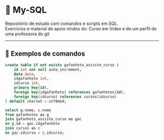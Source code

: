 # 🐬 My-SQL

Repositório de estudo com comandos e scripts em SQL.  
Exercicios e material de apoio vindos do: Curso em Video e de um perfil de uma professora do git

---

## 🧱 Exemplos de comandos

```sql
create table if not exists gafanhoto_assiste_curso (
	id int not null auto_increment,
    data date,
    idgafanhoto int,
    idcurso int,
    primary key(id),
    foreign key(idgafanhoto) references gafanhotos(id),
    foreign key(idcurso) references cursos(idcurso)
) default charset = utf8mb4;

select g.nome, c.nome
from gafanhotos as g
join gafanhoto_assiste_curso as gac
on g.id = gac.idgafanhoto
join cursos as c
on gac.idcurso = c.idcurso;
